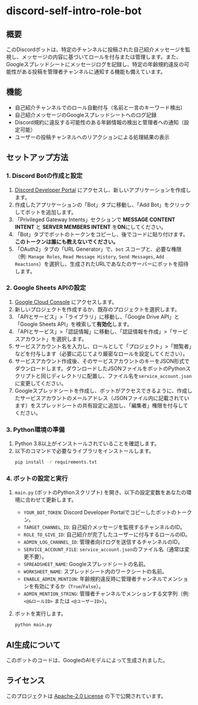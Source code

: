 # discord-self-intro-role-bot

## 概要
このDiscordボットは、特定のチャンネルに投稿された自己紹介メッセージを監視し、メッセージの内容に基づいてロールを付与または管理します。また、Googleスプレッドシートにメッセージログを記録し、特定の年齢規約違反の可能性がある投稿を管理者チャンネルに通知する機能も備えています。

## 機能
- 自己紹介チャンネルでのロール自動付与（名前と一言のキーワード検出）
- 自己紹介メッセージのGoogleスプレッドシートへのログ記録
- Discord規約に違反する可能性のある年齢情報の検出と管理者への通知（設定可能）
- ユーザーの投稿チャンネルへのリアクションによる処理結果の表示

## セットアップ方法

### 1. Discord Botの作成と設定
1.  [Discord Developer Portal](https://discord.com/developers/applications) にアクセスし、新しいアプリケーションを作成します。
2.  作成したアプリケーションの「Bot」タブに移動し、「Add Bot」をクリックしてボットを追加します。
3.  「Privileged Gateway Intents」セクションで **MESSAGE CONTENT INTENT** と **SERVER MEMBERS INTENT** を**ON**にしてください。
4.  「Bot」タブでボットのトークンをコピーし、後でコードに貼り付けます。**このトークンは誰にも教えないでください。**
5.  「OAuth2」タブの「URL Generator」で、`bot` スコープと、必要な権限（例: `Manage Roles`, `Read Message History`, `Send Messages`, `Add Reactions`）を選択し、生成されたURLであなたのサーバーにボットを招待します。

### 2. Google Sheets APIの設定
1.  [Google Cloud Console](https://console.cloud.com/) にアクセスします。
2.  新しいプロジェクトを作成するか、既存のプロジェクトを選択します。
3.  「APIとサービス」>「ライブラリ」に移動し、「Google Drive API」と「Google Sheets API」を検索して**有効化**します。
4.  「APIとサービス」>「認証情報」に移動し、「認証情報を作成」>「サービスアカウント」を選択します。
5.  サービスアカウント名を入力し、ロールとして「プロジェクト」>「閲覧者」などを付与します（必要に応じてより厳密なロールを設定してください）。
6.  サービスアカウント作成後、そのサービスアカウントのキーをJSON形式でダウンロードします。ダウンロードしたJSONファイルをボットのPythonスクリプトと同じディレクトリに配置し、ファイル名を`service_account.json`に変更してください。
7.  Googleスプレッドシートを作成し、ボットがアクセスできるように、作成したサービスアカウントのメールアドレス（JSONファイル内に記載されています）をスプレッドシートの共有設定に追加し、「編集者」権限を付与してください。

### 3. Python環境の準備
1.  Python 3.8以上がインストールされていることを確認します。
2.  以下のコマンドで必要なライブラリをインストールします。
    ```bash
    pip install -r requirements.txt
    ```

### 4. ボットの設定と実行
1.  `main.py` (ボットのPythonスクリプト) を開き、以下の設定変数をあなたの環境に合わせて更新します。
    -   `YOUR_BOT_TOKEN`: Discord Developer Portalでコピーしたボットのトークン。
    -   `TARGET_CHANNEL_ID`: 自己紹介メッセージを監視するチャンネルのID。
    -   `ROLE_TO_GIVE_ID`: 自己紹介が完了したユーザーに付与するロールのID。
    -   `ADMIN_LOG_CHANNEL_ID`: 管理者向けログを送信するチャンネルのID。
    -   `SERVICE_ACCOUNT_FILE`: `service_account.json`のファイル名（通常は変更不要）。
    -   `SPREADSHEET_NAME`: Googleスプレッドシートの名前。
    -   `WORKSHEET_NAME`: スプレッドシート内のワークシートの名前。
    -   `ENABLE_ADMIN_MENTION`: 年齢規約違反時に管理者チャンネルでメンションを有効にするか（`True`/`False`）。
    -   `ADMIN_MENTION_STRING`: 管理者チャンネルでメンションする文字列（例: `<@&ロールID>` または `<@ユーザーID>`）。

2.  ボットを実行します。
    ```bash
    python main.py
    ```

## AI生成について
このボットのコードは、GoogleのAIモデルによって生成されました。

## ライセンス
このプロジェクトは [Apache-2.0 License](https://www.apache.org/licenses/LICENSE-2.0) の下で公開されています。
